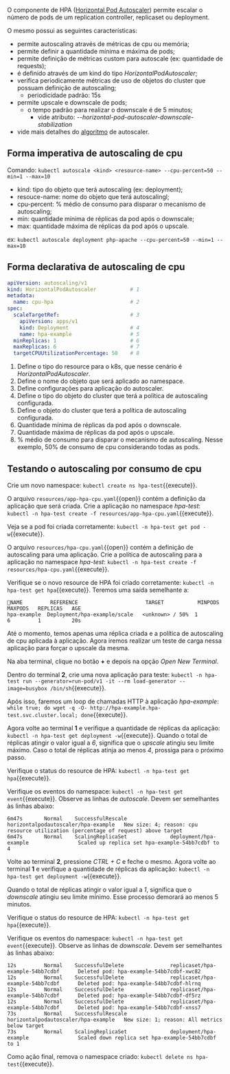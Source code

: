 O componente de HPA ([Horizontal Pod Autoscaler](https://kubernetes.io/docs/tasks/run-application/horizontal-pod-autoscale/)) permite escalar o número de pods de um replication controller, replicaset ou deployment. 

O mesmo possui as seguintes características:
- permite autoscaling através de métricas de cpu ou memória;
- permite definir a quantidade mínima e máxima de pods;
- permite definição de métricas custom para autoscale (ex: quantidade de requests);
- é definido através de um kind do tipo *HorizontalPodAutoscaler*; 
- verifica periodicamente métricas de uso de objetos do cluster que possuam definição de autoscaling;
  - periodicidade padrão: 15s
- permite upscale e downscale de pods;
  - o tempo padrão para realizar o downscale é de 5 minutos;
    - vide atributo: *--horizontal-pod-autoscaler-downscale-stabilization* 
- vide mais detalhes do [algoritmo](https://kubernetes.io/docs/tasks/run-application/horizontal-pod-autoscale/#algorithm-details) de autoscaler.

## Forma imperativa de autoscaling de cpu

Comando: `kubectl autoscale <kind> <resource-name> --cpu-percent=50 --min=1 --max=10`
- kind: tipo do objeto que terá autoscaling (ex: deployment);
- resouce-name: nome do objeto que terá autoscalingl;
- cpu-percent: % médio de consumo para disparar o mecanismo de autoscaling;
- min: quantidade mínima de réplicas da pod após o downscale;
- max: quantidade máxima de réplicas da pod após o upscale.

ex: `kubectl autoscale deployment php-apache --cpu-percent=50 --min=1 --max=10`

## Forma declarativa de autoscaling de cpu

```yaml
apiVersion: autoscaling/v1
kind: HorizontalPodAutoscaler           # 1
metadata:
  name: cpu-hpa                         # 2
spec:
  scaleTargetRef:                       # 3
    apiVersion: apps/v1
    kind: Deployment                    # 4
    name: hpa-example                   # 5
  minReplicas: 1                        # 6
  maxReplicas: 6                        # 7
  targetCPUUtilizationPercentage: 50    # 8
```

1. Define o tipo do resource para o k8s, que nesse cenário é *HorizontalPodAutoscaler*.
2. Define o nome do objeto que será aplicado ao namespace.
3. Define configurações para aplicação do autoscaler.
4. Define o tipo do objeto do cluster que terá a política de autoscaling configurada.
5. Define o objeto do cluster que terá a política de autoscaling configurada.
6. Quantidade mínima de réplicas da pod após o downscale.
7. Quantidade máxima de réplicas da pod após o upscale.
8. % médio de consumo para disparar o mecanismo de autoscaling. Nesse exemplo, 50% de consumo de cpu considerando todas as pods.

## Testando o autoscaling por consumo de cpu

Crie um novo namespace: `kubectl create ns hpa-test`{{execute}}.

O arquivo `resources/app-hpa-cpu.yaml`{{open}} contém a definição da aplicação que será criada.
Crie a aplicação no namespace *hpa-test*: `kubectl -n hpa-test create -f resources/app-hpa-cpu.yaml`{{execute}}.

Veja se a pod foi criada corretamente: `kubectl -n hpa-test get pod -w`{{execute}}.

O arquivo `resources/hpa-cpu.yaml`{{open}} contém a definição de autoscaling para uma aplicação.
Crie a política de autoscaling para a aplicação no namespace *hpa-test*: `kubectl -n hpa-test create -f resources/hpa-cpu.yaml`{{execute}}.

Verifique se o novo resource de HPA foi criado corretamente: `kubectl -n hpa-test get hpa`{{execute}}.
Teremos uma saída semelhante a:

```
NAME         REFERENCE                      TARGET           MINPODS   MAXPODS   REPLICAS   AGE
hpa-example  Deployment/hpa-example/scale   <unknown> / 50%  1         6         1          20s
```

Até o momento, temos apenas uma réplica criada e a política de autoscaling de cpu aplicada à aplicação.
Agora iremos realizar um teste de carga nessa aplicação para forçar o upscale da mesma.

Na aba terminal, clique no botão **+** e depois na opção *Open New Terminal*.

Dentro do terminal **2**, crie uma nova aplicação para teste: `kubectl -n hpa-test run --generator=run-pod/v1 -it --rm load-generator --image=busybox /bin/sh`{{execute}}.

Após isso, faremos um loop de chamadas HTTP à aplicação *hpa-example*: `while true; do wget -q -O- http://hpa-example.hpa-test.svc.cluster.local; done`{{execute}}.

Agora volte ao terminal **1** e verifique a quantidade de réplicas da aplicação: `kubectl -n hpa-test get deployment -w`{{execute}}.
Quando o total de réplicas atingir o valor igual a *6*, significa que o *upscale* atingiu seu limite máximo.
Caso o total de réplicas atinja ao menos *4*, prossiga para o próximo passo.

Verifique o status do resource de HPA: `kubectl -n hpa-test get hpa`{{execute}}.

Verifique os eventos do namespace: `kubectl -n hpa-test get event`{{execute}}. Observe as linhas de *autoscale*. Devem ser semelhantes às linhas abaixo:

```
6m47s       Normal    SuccessfulRescale              horizontalpodautoscaler/hpa-example   New size: 4; reason: cpu resource utilization (percentage of request) above target
6m47s       Normal    ScalingReplicaSet              deployment/hpa-example                Scaled up replica set hpa-example-54bb7cdbf to 4
```

Volte ao terminal **2**, pressione *CTRL + C* e feche o mesmo. 
Agora volte ao terminal **1** e verifique a quantidade de réplicas da aplicação: `kubectl -n hpa-test get deployment -w`{{execute}}.

Quando o total de réplicas atingir o valor igual a *1*, significa que o *downscale* atingiu seu limite mínimo.
Esse processo demorará ao menos 5 minutos.

Verifique o status do resource de HPA: `kubectl -n hpa-test get hpa`{{execute}}.

Verifique os eventos do namespace: `kubectl -n hpa-test get event`{{execute}}. Observe as linhas de *downscale*. Devem ser semelhantes às linhas abaixo:

```
12s         Normal    SuccessfulDelete               replicaset/hpa-example-54bb7cdbf      Deleted pod: hpa-example-54bb7cdbf-xwc82
12s         Normal    SuccessfulDelete               replicaset/hpa-example-54bb7cdbf      Deleted pod: hpa-example-54bb7cdbf-hlrnq
12s         Normal    SuccessfulDelete               replicaset/hpa-example-54bb7cdbf      Deleted pod: hpa-example-54bb7cdbf-df5rz
12s         Normal    SuccessfulDelete               replicaset/hpa-example-54bb7cdbf      Deleted pod: hpa-example-54bb7cdbf-xnss7
73s         Normal    SuccessfulRescale              horizontalpodautoscaler/hpa-example   New size: 1; reason: All metrics below target
73s         Normal    ScalingReplicaSet              deployment/hpa-example                Scaled down replica set hpa-example-54bb7cdbf to 1
```

Como ação final, remova o namespace criado: `kubectl delete ns hpa-test`{{execute}}.
